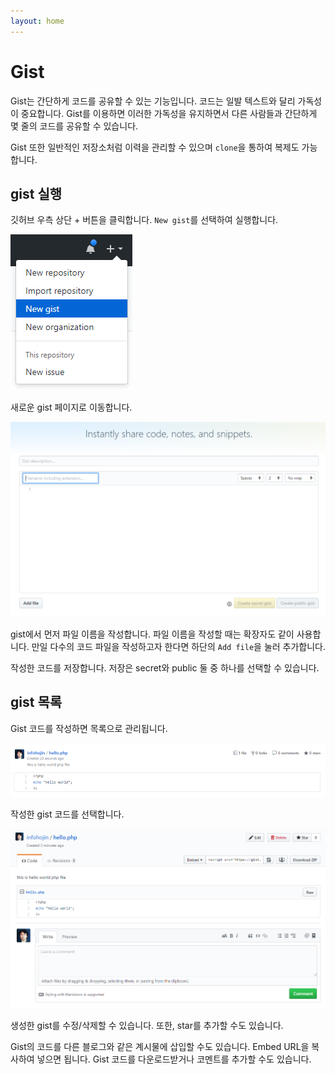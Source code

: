 ```yaml
---
layout: home
---
```

# Gist
Gist는 간단하게 코드를 공유할 수 있는 기능입니다. 코드는 일발 텍스트와 달리 가독성이 중요합니다. 
Gist를 이용하면 이러한 가독성을 유지하면서 다른 사람들과 간단하게 몇 줄의 코드를 공유할 수 있습니다.

Gist 또한 일반적인 저장소처럼 이력을 관리할 수 있으며 `clone`을 통하여 복제도 가능합니다.

## gist 실행
깃허브 우측 상단 + 버튼을 클릭합니다. `New gist`를 선택하여 실행합니다.

![협업](./img/gist_01.png) 

새로운 gist 페이지로 이동합니다.

![협업](./img/gist_02.png) 

gist에서 먼저 파일 이름을 작성합니다. 파일 이름을 작성할 때는 확장자도 같이 사용합니다. 
만일 다수의 코드 파일을 작성하고자 한다면 하단의 `Add file`을 눌러 추가합니다.

작성한 코드를 저장합니다. 저장은 secret와 public 둘 중 하나를 선택할 수 있습니다.

## gist 목록
Gist 코드를 작성하면 목록으로 관리됩니다.

![협업](./img/gist_03.png)
 
작성한 gist 코드를 선택합니다.

![협업](./img/gist_04.png) 

생성한 gist를 수정/삭제할 수 있습니다. 또한, star를 추가할 수도 있습니다.

Gist의 코드를 다른 블로그와 같은 계시물에 삽입할 수도 있습니다. Embed URL을 복사하여 넣으면 됩니다. 
Gist 코드를 다운로드받거나 코멘트를 추가할 수도 있습니다.

